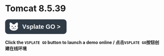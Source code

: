 # Tomcat 8.5.39

<a href="https://www.vsplate.com/?docker-compose=https://github.com/vsplate/dcenvs/tomcat/8.5.39"><img alt="VSPLATE GO" src="https://raw.githubusercontent.com/vsplate/images/master/vsgo_btn.png" width="200px"></a>

**Click the `VSPLATE GO` button to launch a demo online / 点击`VSPLATE GO`按钮创建在线环境**